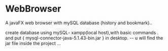 # WebBrowser
 A javaFX web browser with mySQL database (history and bookmark)..
 
 create database using mySQL- xampp(local host),with basic commands . and put { mysql-connector-java-5.1.43-bin.jar }
 in desktop.
 -- u will find the jar file inside the project ...
